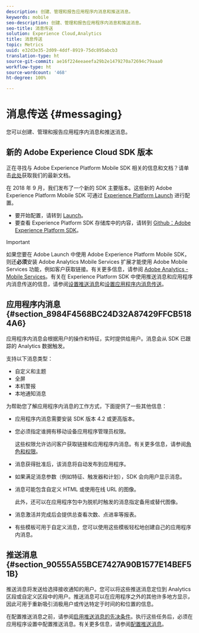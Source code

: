 ```yaml
---
description: 创建、管理和报告应用程序内消息和推送消息。
keywords: mobile
seo-description: 创建、管理和报告应用程序内消息和推送消息。
seo-title: 消息传送
solution: Experience Cloud,Analytics
title: 消息传送
topic: Metrics
uuid: e32d3e35-2d09-4ddf-8919-75dc895abcb3
translation-type: ht
source-git-commit: ae16f224eeaeefa29b2e1479270a72694c79aaa0
workflow-type: ht
source-wordcount: '468'
ht-degree: 100%

---
```



# 消息传送 {#messaging}

您可以创建、管理和报告应用程序内消息和推送消息。

## 新的 Adobe Experience Cloud SDK 版本

正在寻找与 Adobe Experience Platform Mobile SDK 相关的信息和文档？请单击[此处](https://aep-sdks.gitbook.io/docs/)获取我们的最新文档。

在 2018 年 9 月，我们发布了一个新的 SDK 主要版本。这些新的 Adobe Experience Platform Mobile SDK 可通过 [Experience Platform Launch](https://www.adobe.com/cn/experience-platform/launch.html) 进行配置。

* 要开始配置，请转到 [Launch](https://launch.adobe.com/)。
* 要查看 Experience Platform SDK 存储库中的内容，请转到 [Github：Adobe Experience Platform SDK](https://github.com/Adobe-Marketing-Cloud/acp-sdks)。

>[!IMPORTANT]
>
> 如果您要在 Adobe Launch 中使用 Adobe Experience Platform Mobile SDK，则还&#x200B;**必须**&#x200B;安装 Adobe Analytics Mobile Services 扩展才能使用 Adobe Mobile Services 功能，例如客户获取链接。有关更多信息，请参阅 [Adobe Analytics - Mobile Services](https://aep-sdks.gitbook.io/docs/using-mobile-extensions/adobe-analytics-mobile-services)。有关在 Experience Platform SDK 中使用推送消息和应用程序内消息传送的信息，请参阅[设置推送消息](https://aep-sdks.gitbook.io/docs/using-mobile-extensions/adobe-analytics-mobile-services#set-up-push-messaging)和[设置应用程序内消息传送](https://aep-sdks.gitbook.io/docs/using-mobile-extensions/adobe-analytics-mobile-services#set-up-in-app-messaging)。

## 应用程序内消息 {#section_8984F4568BC24D32A87429FFCB5184A6}

应用程序内消息会根据用户的操作和特征，实时提供给用户。消息会从 SDK 已跟踪的 Analytics 数据触发。

支持以下消息类型：

* 自定义和主题
* 全屏
* 本机警报
* 本地通知消息

为帮助您了解应用程序内消息的工作方式，下面提供了一些其他信息：

* 应用程序内消息需要安装 SDK 版本 4.2 或更高版本。
* 您必须指定谁拥有移动设备应用程序管理员权限。

   这些权限允许访问客户获取链接和应用程序内消息。有关更多信息，请参阅[角色和权限](/help/using/gs/c-mob-roles-and-permissions.md)。
* 消息获得批准后，该消息将自动发布到应用程序。
* 如果满足消息参数（例如特征、触发器和计划），SDK 会向用户显示消息。
* 消息可能包含自定义 HTML 或使用在线 URL 的图像。

   此外，还可以在应用程序包中为脱机时触发的消息指定备用或替代图像。
* 消息激活并完成后会提供总查看次数、点进率等报表。
* 有些模板可用于自定义消息，您可以使用这些模板轻松地创建自己的应用程序内消息。

## 推送消息 {#section_90555A55BCE7427A90B1577E14BEF51B}

推送消息将发送给选择接收通知的用户。您可以将这些推送消息定位到 Analytics 区段或自定义区段中的用户。推送消息可以在应用程序之外的其他许多地方显示，因此可用于重新吸引消极用户或传达特定于时间的和位置的信息。

在配置推送消息之前，请参阅[启用推送消息的先决条件](/help/using/c-manage-app-settings/c-mob-confg-app/configure-push-messaging/prerequisites-push-messaging.md)。执行这些任务后，必须在应用程序设置中配置推送消息。有关更多信息，请参阅[配置推送消息](/help/using/c-manage-app-settings/c-mob-confg-app/configure-push-messaging/configure-push-messaging.md)。
